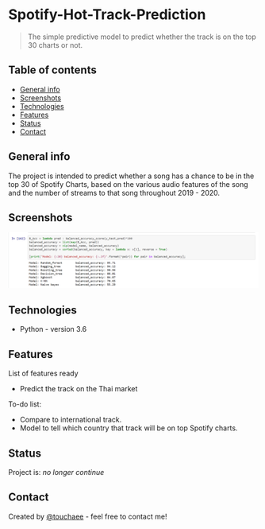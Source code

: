# Spotify-Hot-Track-Prediction
> The simple predictive model to predict whether the track is on the top 30 charts or not.

## Table of contents
* [General info](#general-info)
* [Screenshots](#screenshots)
* [Technologies](#technologies)
* [Features](#features)
* [Status](#status)
* [Contact](#contact)

## General info
The project is intended to predict whether a song has a chance to be in the top 30 of Spotify Charts, based on the various audio features of the song and the number of streams to that song throughout 2019 - 2020.

## Screenshots
![Example screenshot](./img/Screenshot.png)

## Technologies
* Python - version 3.6


## Features
List of features ready
* Predict the track on the Thai market

To-do list:
* Compare to international track.
* Model to tell which country that track will be on top Spotify charts.

## Status
Project is: _no longer continue_

## Contact
Created by [@touchaee](https://touchaee.github.io) - feel free to contact me!
